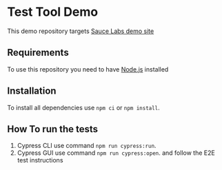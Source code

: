 # Test Tool Demo

This demo repository targets [Sauce Labs demo site](https://www.saucedemo.com/)

## Requirements

To use this repository you need to have [Node.js](https://nodejs.org/) installed

## Installation

To install all dependencies use `npm ci` or `npm install`.

## How To run the tests

1. Cypress CLI use command `npm run cypress:run`.
2. Cypress GUI use command `npm run cypress:open`. and follow the E2E test instructions
